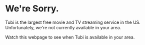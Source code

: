 We're Sorry.
============

Tubi is the largest free movie and TV streaming service in the US.  
Unfortunately, we're not currently available in your area.

Watch this webpage to see when Tubi is available in your area.